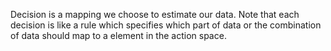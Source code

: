Decision is a mapping we choose to estimate our data. Note that each decision is like a rule which specifies which part of data or the combination of data should map to a element in the action space.
